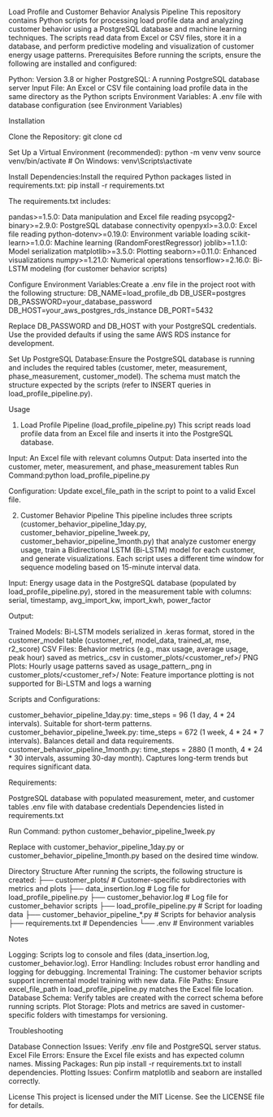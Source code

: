 Load Profile and Customer Behavior Analysis Pipeline
This repository contains Python scripts for processing load profile data and analyzing customer behavior using a PostgreSQL database and machine learning techniques. The scripts read data from Excel or CSV files, store it in a database, and perform predictive modeling and visualization of customer energy usage patterns.
Prerequisites
Before running the scripts, ensure the following are installed and configured:

Python: Version 3.8 or higher
PostgreSQL: A running PostgreSQL database server
Input File: An Excel or CSV file containing load profile data in the same directory as the Python scripts
Environment Variables: A .env file with database configuration (see Environment Variables)

Installation

Clone the Repository:
git clone <repository-url>
cd <repository-directory>


Set Up a Virtual Environment (recommended):
python -m venv venv
source venv/bin/activate  # On Windows: venv\Scripts\activate


Install Dependencies:Install the required Python packages listed in requirements.txt:
pip install -r requirements.txt

The requirements.txt includes:

pandas>=1.5.0: Data manipulation and Excel file reading
psycopg2-binary>=2.9.0: PostgreSQL database connectivity
openpyxl>=3.0.0: Excel file reading
python-dotenv>=0.19.0: Environment variable loading
scikit-learn>=1.0.0: Machine learning (RandomForestRegressor)
joblib>=1.1.0: Model serialization
matplotlib>=3.5.0: Plotting
seaborn>=0.11.0: Enhanced visualizations
numpy>=1.21.0: Numerical operations
tensorflow>=2.16.0: Bi-LSTM modeling (for customer behavior scripts)


Configure Environment Variables:Create a .env file in the project root with the following structure:
DB_NAME=load_profile_db
DB_USER=postgres
DB_PASSWORD=your_database_password
DB_HOST=your_aws_postgres_rds_instance
DB_PORT=5432

Replace DB_PASSWORD and DB_HOST with your PostgreSQL credentials. Use the provided defaults if using the same AWS RDS instance for development.

Set Up PostgreSQL Database:Ensure the PostgreSQL database is running and includes the required tables (customer, meter, measurement, phase_measurement, customer_model). The schema must match the structure expected by the scripts (refer to INSERT queries in load_profile_pipeline.py).


Usage
1. Load Profile Pipeline (load_profile_pipeline.py)
This script reads load profile data from an Excel file and inserts it into the PostgreSQL database.

Input: An Excel file with relevant columns
Output: Data inserted into the customer, meter, measurement, and phase_measurement tables
Run Command:python load_profile_pipeline.py


Configuration: Update excel_file_path in the script to point to a valid Excel file.

2. Customer Behavior Pipeline
This pipeline includes three scripts (customer_behavior_pipeline_1day.py, customer_behavior_pipeline_1week.py, customer_behavior_pipeline_1month.py) that analyze customer energy usage, train a Bidirectional LSTM (Bi-LSTM) model for each customer, and generate visualizations. Each script uses a different time window for sequence modeling based on 15-minute interval data.

Input: Energy usage data in the PostgreSQL database (populated by load_profile_pipeline.py), stored in the measurement table with columns: serial, timestamp, avg_import_kw, import_kwh, power_factor

Output:

Trained Models: Bi-LSTM models serialized in .keras format, stored in the customer_model table (customer_ref, model_data, trained_at, mse, r2_score)
CSV Files: Behavior metrics (e.g., max usage, average usage, peak hour) saved as metrics_<timestamp>.csv in customer_plots/<customer_ref>/
PNG Plots: Hourly usage patterns saved as usage_pattern_<timestamp>.png in customer_plots/<customer_ref>/
Note: Feature importance plotting is not supported for Bi-LSTM and logs a warning


Scripts and Configurations:

customer_behavior_pipeline_1day.py: time_steps = 96 (1 day, 4 * 24 intervals). Suitable for short-term patterns.
customer_behavior_pipeline_1week.py: time_steps = 672 (1 week, 4 * 24 * 7 intervals). Balances detail and data requirements.
customer_behavior_pipeline_1month.py: time_steps = 2880 (1 month, 4 * 24 * 30 intervals, assuming 30-day month). Captures long-term trends but requires significant data.


Requirements:

PostgreSQL database with populated measurement, meter, and customer tables
.env file with database credentials
Dependencies listed in requirements.txt


Run Command:
python customer_behavior_pipeline_1week.py

Replace with customer_behavior_pipeline_1day.py or customer_behavior_pipeline_1month.py based on the desired time window.


Directory Structure
After running the scripts, the following structure is created:
├── customer_plots/                  # Customer-specific subdirectories with metrics and plots
├── data_insertion.log              # Log file for load_profile_pipeline.py
├── customer_behavior.log           # Log file for customer_behavior scripts
├── load_profile_pipeline.py        # Script for loading data
├── customer_behavior_pipeline_*.py # Scripts for behavior analysis
├── requirements.txt                # Dependencies
└── .env                            # Environment variables

Notes

Logging: Scripts log to console and files (data_insertion.log, customer_behavior.log).
Error Handling: Includes robust error handling and logging for debugging.
Incremental Training: The customer behavior scripts support incremental model training with new data.
File Paths: Ensure excel_file_path in load_profile_pipeline.py matches the Excel file location.
Database Schema: Verify tables are created with the correct schema before running scripts.
Plot Storage: Plots and metrics are saved in customer-specific folders with timestamps for versioning.

Troubleshooting

Database Connection Issues: Verify .env file and PostgreSQL server status.
Excel File Errors: Ensure the Excel file exists and has expected column names.
Missing Packages: Run pip install -r requirements.txt to install dependencies.
Plotting Issues: Confirm matplotlib and seaborn are installed correctly.

License
This project is licensed under the MIT License. See the LICENSE file for details.
